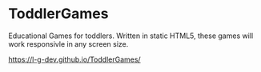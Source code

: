 # ToddlerGames
Educational Games for toddlers. Written in static HTML5, these games will work responsivle in any screen size.

https://l-g-dev.github.io/ToddlerGames/
